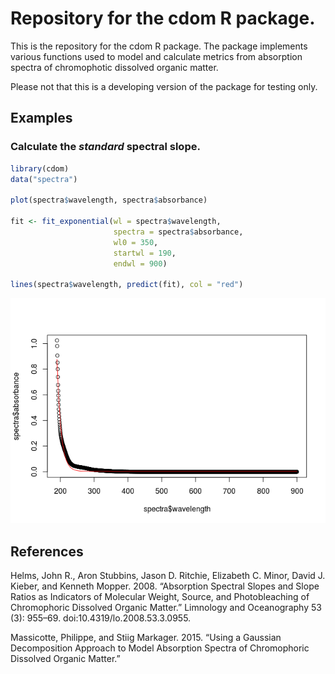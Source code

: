 # Repository for the cdom R package.



This is the repository for the cdom R package. The package implements various functions used to model and calculate metrics from absorption spectra of chromophotic dissolved organic matter. 

Please not that this is a developing version of the package for testing only.

## Examples

### Calculate the *standard* spectral slope.


```r
library(cdom)
data("spectra")

plot(spectra$wavelength, spectra$absorbance)

fit <- fit_exponential(wl = spectra$wavelength,
                       spectra = spectra$absorbance,
                       wl0 = 350,
                       startwl = 190,
                       endwl = 900)

lines(spectra$wavelength, predict(fit), col = "red")
```

![](README-unnamed-chunk-2-1.png) 


## References

Helms, John R., Aron Stubbins, Jason D. Ritchie, Elizabeth C. Minor, David J. Kieber, and Kenneth Mopper. 2008. “Absorption Spectral Slopes and Slope Ratios as Indicators of Molecular Weight, Source, and Photobleaching of Chromophoric Dissolved Organic Matter.” Limnology and Oceanography 53 (3): 955–69. doi:10.4319/lo.2008.53.3.0955.

Massicotte, Philippe, and Stiig Markager. 2015. “Using a Gaussian Decomposition Approach to Model Absorption Spectra of Chromophoric Dissolved Organic Matter.”
